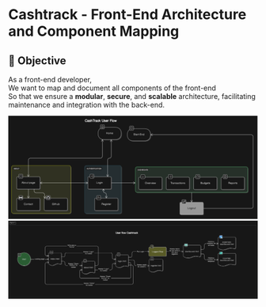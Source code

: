 # Cashtrack - Front-End Architecture and Component Mapping

## 🎯 Objective

As a front-end developer,  
We want to map and document all components of the front-end  
So that we ensure a **modular**, **secure**, and **scalable** architecture, facilitating maintenance and integration with the back-end.

![userflow](userflow.png)
![state machine](state-machine.png)